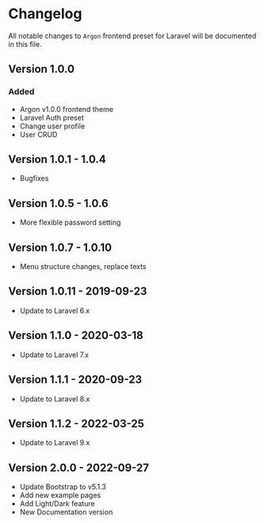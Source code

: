 # Changelog

All notable changes to `Argon` frontend preset for Laravel will be documented in this file.

## Version 1.0.0

### Added
- Argon v1.0.0 frontend theme
- Laravel Auth preset
- Change user profile
- User CRUD

## Version 1.0.1 - 1.0.4 
  - Bugfixes

## Version 1.0.5 - 1.0.6
  - More flexible password setting

## Version 1.0.7 - 1.0.10
  - Menu structure changes, replace texts
  
## Version 1.0.11 - 2019-09-23
  - Update to Laravel 6.x  
  
## Version 1.1.0 - 2020-03-18
  - Update to Laravel 7.x
  
## Version 1.1.1 - 2020-09-23
  - Update to Laravel 8.x

## Version 1.1.2 - 2022-03-25
  - Update to Laravel 9.x

## Version 2.0.0 - 2022-09-27
  - Update Bootstrap to v5.1.3
  - Add new example pages
  - Add Light/Dark feature
  - New Documentation version
